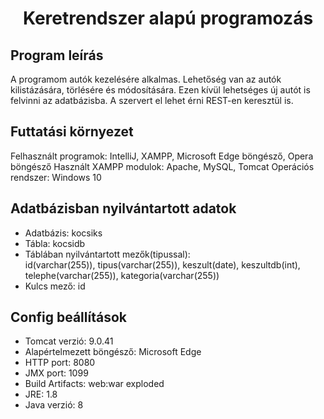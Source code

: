 # <center> Keretrendszer alapú programozás </center>
## Program leírás
A programom autók kezelésére alkalmas.
Lehetőség van az autók kilistázására, törlésére és módosítására. Ezen kívül lehetséges új autót is felvinni az adatbázisba.
A szervert el lehet érni REST-en keresztül is. 

## Futtatási környezet
Felhasznált programok: IntelliJ, XAMPP, Microsoft Edge böngésző, Opera böngésző
Használt XAMPP modulok: Apache, MySQL, Tomcat
Operációs rendszer: Windows 10

## Adatbázisban nyilvántartott adatok
- Adatbázis: kocsiks
- Tábla: kocsidb
- Táblában nyilvántartott mezők(tipussal): <br>
id(varchar(255)), tipus(varchar(255)), keszult(date), keszultdb(int), telephe(varchar(255)), kategoria(varchar(255))
- Kulcs mező: id

## Config beállítások
- Tomcat verzió: 9.0.41
- Alapértelmezett böngésző: Microsoft Edge
- HTTP port: 8080
- JMX port: 1099
- Build Artifacts: web:war exploded
- JRE: 1.8
- Java verzió: 8
